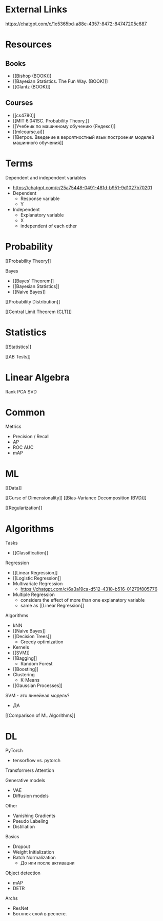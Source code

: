 
# External Links

https://chatgpt.com/c/1e5365bd-a88e-4357-8472-84747205c687


# Resources

## Books

- [[Bishop (BOOK)]]
- [[Bayesian Statistics. The Fun Way. (BOOK)]]
- [[Glantz (BOOK)]]
## Courses

- [[cs4780]]
- [[MIT 6.041SC. Probability Theory.]]
- [[Учебник по машинному обучению (Яндекс)]]
- [[mlcourse.ai]]
- [[Ветров. Введение в вероятностный язык построения моделей машинного обучения]]

# Terms

Dependent and independent variables
- https://chatgpt.com/c/25a75448-0491-481d-b951-9d1027b70201
- Dependent
	- Response variable
	- Y
- Independent
	- Explanatory variable
	- X
	- independent of each other

# Probability

[[Probability Theory]]

Bayes
- [[Bayes’ Theorem]]
- [[Bayesian Statistics]]
- [[Naive Bayes]]


[[Probability Distribution]]

[[Central Limit Theorem (CLT)]]

# Statistics

[[Statistics]]

[[AB Tests]]

# Linear Algebra

Rank
PCA
SVD

# Common

Metrics
- Precision / Recall
- AP
- ROC AUC
- mAP

# ML

[[Data]]

[[Curse of Dimensionality]]
[[Bias-Variance Decomposition (BVD)]]

[[Regularization]]

# Algorithms

Tasks
- [[Classification]]

Regression
- [[Linear Regression]]
- [[Logistic Regression]]
- Multivariate Regression
	- https://chatgpt.com/c/6a3a19ca-d512-4318-b516-01279f805776
- Multiple Regression
	- considers the effect of more than one explanatory variable
	- same as [[Linear Regression]]

Algorithms
- kNN
- [[Naive Bayes]]
- [[Decision Trees]]
	- Greedy optimization
- Kernels
- [[SVM]]
- [[Bagging]]
	- Random Forest
- [[Boosting]]
- Clustering
	- K-Means
- [[Gaussian Processes]]

SVM - это линейная модель?
- ДА

[[Comparison of ML Algorithms]]

# DL

PyTorch
- tensorflow vs. pytorch

Transformers
Attention

Generative models
- VAE
- Diffusion models

Other
- Vanishing Gradients
- Pseudo Labeling
- Distillation

Basics
- Dropout
- Weight Initialization
- Batch Normalization
	- До или после активации

Object detection
- mAP
- DETR

Archs
- ResNet
- Ботлнек слой в реснете.